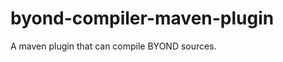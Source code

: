 byond-compiler-maven-plugin
===========================

A maven plugin that can compile BYOND sources.
